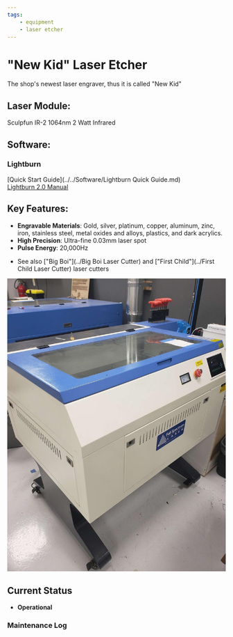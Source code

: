 ```yaml
---
tags:
    - equipment
    - laser etcher
---
```

# "New Kid"  Laser Etcher

The shop's newest laser engraver, thus it is called "New Kid"
## Laser Module:
Sculpfun IR-2 1064nm 2 Watt Infrared
## Software:
### Lightburn
[Quick Start Guide](../../Software/Lightburn Quick Guide.md)  
[Lightburn 2.0 Manual](https://lightburnsoftware.github.io/DocsResources/PDF/LB/LightBurn2.0.pdf)
  
## Key Features:

- **Engravable Materials**: Gold, silver, platinum, copper, aluminum, zinc, iron, stainless steel, metal oxides and alloys, plastics, and dark acrylics.
- **High Precision**: Ultra-fine 0.03mm laser spot  
- **Pulse Energy**: 20,000Hz


* See also ["Big Boi"](../Big Boi Laser Cutter) and ["First Child"](../First Child Laser Cutter) laser cutters

![ ](../images/lasercutters/new.kid.far.jpg)

## Current Status

- **Operational**
  
### Maintenance Log
